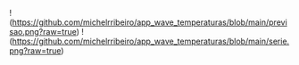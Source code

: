 !(https://github.com/michelrribeiro/app_wave_temperaturas/blob/main/previsao.png?raw=true)
!(https://github.com/michelrribeiro/app_wave_temperaturas/blob/main/serie.png?raw=true)
